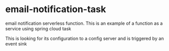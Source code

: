 # email-notification-task
email notification serverless function. This is an example of a function as a service using spring cloud task

This is looking for its configuration to a config server and is triggered by an event sink

